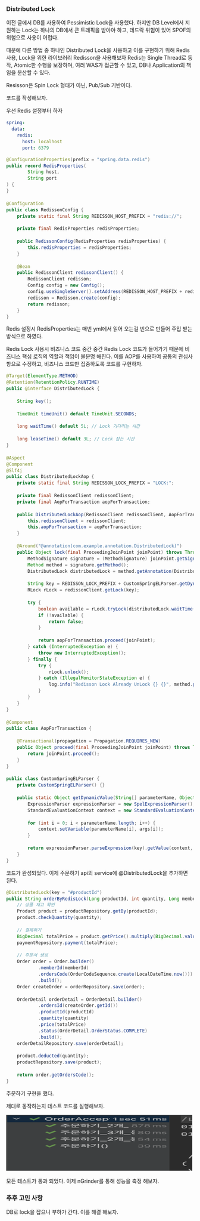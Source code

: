 ### Distributed Lock

이전 글에서 DB를 사용하여 Pessimistic Lock을 사용했다.
하지만 DB Level에서 지원하는 Lock는 하나의 DB에서 큰 트래픽을 받아야 하고, 데드락 위험이 있어 SPOF의 위험으로 사용이 어렵다.

때문에 다른 방법 중 하나인 Distributed Lock을 사용하고 이를 구현하기 위해 Redis 사용, Lock을 위한 라이브러리 Redisson을 사용해보자
Redis는 Single Thread로 동작, Atomic한 수행을 보장하며, 여러 WAS가 접근할 수 있고, DB나 Application의 책임을 분산할 수 있다.

Resisson은 Spin Lock 형태가 아닌, Pub/Sub 기반이다.

코드를 작성해보자.

우선 Redis 설정부터 하자

```yaml
spring:
  data:
    redis:
      host: localhost
      port: 6379
```

```java
@ConfigurationProperties(prefix = "spring.data.redis")
public record RedisProperties(
        String host,
        String port
) {
}

@Configuration
public class RedissonConfig {
    private static final String REDISSON_HOST_PREFIX = "redis://";

    private final RedisProperties redisProperties;

    public RedissonConfig(RedisProperties redisProperties) {
        this.redisProperties = redisProperties;
    }

    @Bean
    public RedissonClient redissonClient() {
        RedissonClient redisson;
        Config config = new Config();
        config.useSingleServer().setAddress(REDISSON_HOST_PREFIX + redisProperties.host() + ":" + redisProperties.port());
        redisson = Redisson.create(config);
        return redisson;
    }
}
```

Redis 설정시 RedisProperties는 매번 yml에서 읽어 오는걸 빈으로 만들어 주입 받는 방식으로 하였다.

Redis Lock 사용시 비즈니스 코드 중간 중간 Redis Lock 코드가 들어가기 때문에 비즈니스 핵심 로직의 역할과 책임이 불분명 해진다.
이를 AOP를 사용하여 공통의 관심사항으로 수정하고, 비즈니스 코드만 집중하도록 코드를 구현하자.

```java
@Target(ElementType.METHOD)
@Retention(RetentionPolicy.RUNTIME)
public @interface DistributedLock {

    String key();

    TimeUnit timeUnit() default TimeUnit.SECONDS;

    long waitTime() default 5L; // Lock 기다리는 시간

    long leaseTime() default 3L; // Lock 잡는 시간
}

@Aspect
@Component
@Slf4j
public class DistributedLockAop {
    private static final String REDISSON_LOCK_PREFIX = "LOCK:";

    private final RedissonClient redissonClient;
    private final AopForTransaction aopForTransaction;

    public DistributedLockAop(RedissonClient redissonClient, AopForTransaction aopForTransaction) {
        this.redissonClient = redissonClient;
        this.aopForTransaction = aopForTransaction;
    }

    @Around("@annotation(com.example.annotation.DistributedLock)")
    public Object lock(final ProceedingJoinPoint joinPoint) throws Throwable {
        MethodSignature signature = (MethodSignature) joinPoint.getSignature();
        Method method = signature.getMethod();
        DistributedLock distributedLock = method.getAnnotation(DistributedLock.class);

        String key = REDISSON_LOCK_PREFIX + CustomSpringELParser.getDynamicValue(signature.getParameterNames(), joinPoint.getArgs(), distributedLock.key());
        RLock rLock = redissonClient.getLock(key);

        try {
            boolean available = rLock.tryLock(distributedLock.waitTime(), distributedLock.leaseTime(), distributedLock.timeUnit());
            if (!available) {
                return false;
            }

            return aopForTransaction.proceed(joinPoint);
        } catch (InterruptedException e) {
            throw new InterruptedException();
        } finally {
            try {
                rLock.unlock();
            } catch (IllegalMonitorStateException e) {
                log.info("Redisson Lock Already UnLock {} {}", method.getName(), key);
            }
        }
    }
}

@Component
public class AopForTransaction {

    @Transactional(propagation = Propagation.REQUIRES_NEW)
    public Object proceed(final ProceedingJoinPoint joinPoint) throws Throwable {
        return joinPoint.proceed();
    }
}

public class CustomSpringELParser {
    private CustomSpringELParser() {}

    public static Object getDynamicValue(String[] parameterName, Object[] args, String key) {
        ExpressionParser expressionParser = new SpelExpressionParser();
        StandardEvaluationContext context = new StandardEvaluationContext();

        for (int i = 0; i < parameterName.length; i++) {
            context.setVariable(parameterName[i], args[i]);
        }

        return expressionParser.parseExpression(key).getValue(context, Object.class);
    }
}
```

코드가 완성되었다. 이제 주문하기 api의 service에 @DistributedLock을 추가하면 된다.

```java
@DistributedLock(key = "#productId")
public String orderByRedisLock(Long productId, int quantity, Long memberId) {
    // 상품 재고 확인
    Product product = productRepository.getBy(productId);
    product.checkQuantity(quantity);

    // 결제하기
    BigDecimal totalPrice = product.getPrice().multiply(BigDecimal.valueOf(quantity));
    paymentRepository.payment(totalPrice);

    // 주문서 생성
    Order order = Order.builder()
            .memberId(memberId)
            .ordersCode(OrderCodeSequence.create(LocalDateTime.now()))
            .build();
    Order createOrder = orderRepository.save(order);

    OrderDetail orderDetail = OrderDetail.builder()
            .ordersId(createOrder.getId())
            .productId(productId)
            .quantity(quantity)
            .price(totalPrice)
            .status(OrderDetail.OrderStatus.COMPLETE)
            .build();
    orderDetailRepository.save(orderDetail);

    product.deducted(quantity);
    productRepository.save(product);

    return order.getOrdersCode();
}
```

주문하기 구현을 했다.

제대로 동작하는지 테스트 코드를 실행해보자.

<img src="../ecommerce/images/스크린샷 2024-08-15 오전 1.27.32.png" width="500" height="150">

모든 테스트가 통과 되었다. 이제 nGrinder를 통해 성능을 측정 해보자.



### 추후 고민 사항
DB로 lock을 잡으니 부하가 간다. 이를 해결 해보자.
